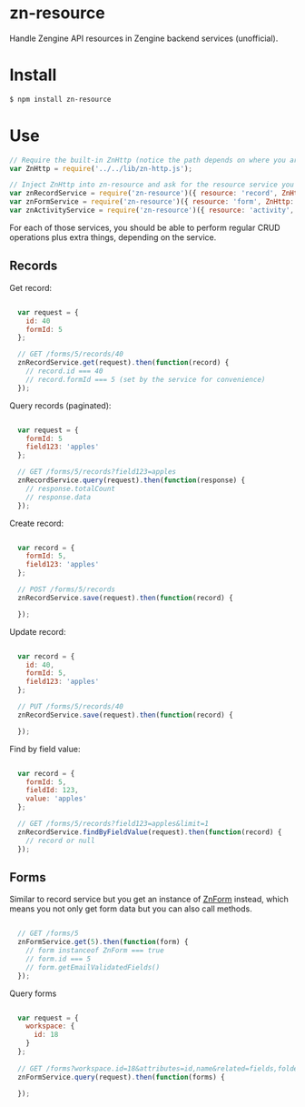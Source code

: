 # zn-resource

Handle Zengine API resources in Zengine backend services (unofficial).

# Install

```sh
$ npm install zn-resource
```

# Use

```js
// Require the built-in ZnHttp (notice the path depends on where you are)
var ZnHttp = require('../../lib/zn-http.js');

// Inject ZnHttp into zn-resource and ask for the resource service you want
var znRecordService = require('zn-resource')({ resource: 'record', ZnHttp: ZnHttp });
var znFormService = require('zn-resource')({ resource: 'form', ZnHttp: ZnHttp });
var znActivityService = require('zn-resource')({ resource: 'activity', ZnHttp: ZnHttp });
```

For each of those services, you should be able to perform regular CRUD operations plus extra things, depending on the service.

## Records

Get record:

```js

  var request = {
    id: 40
    formId: 5
  };

  // GET /forms/5/records/40
  znRecordService.get(request).then(function(record) {
    // record.id === 40
    // record.formId === 5 (set by the service for convenience)
  });
```

Query records (paginated):

```js

  var request = {
    formId: 5
    field123: 'apples'
  };

  // GET /forms/5/records?field123=apples
  znRecordService.query(request).then(function(response) {
    // response.totalCount
    // response.data
  });
```

Create record:

```js

  var record = {
    formId: 5,
    field123: 'apples'
  };

  // POST /forms/5/records
  znRecordService.save(request).then(function(record) {

  });
```
Update record:

```js

  var record = {
    id: 40,
    formId: 5,
    field123: 'apples'
  };

  // PUT /forms/5/records/40
  znRecordService.save(request).then(function(record) {

  });
```
Find by field value:

```js

  var record = {
    formId: 5,
    fieldId: 123,
    value: 'apples'
  };

  // GET /forms/5/records?field123=apples&limit=1
  znRecordService.findByFieldValue(request).then(function(record) {
    // record or null
  });
```

## Forms

Similar to record service but you get an instance of [ZnForm](https://github.com/rcarraretto/zn-resource/blob/master/src/zn-form.js) instead, which means you not only get form data but you can also call methods.

```js

  // GET /forms/5
  znFormService.get(5).then(function(form) {
    // form instanceof ZnForm === true
    // form.id === 5
    // form.getEmailValidatedFields()
  });
```

Query forms

```js

  var request = {
    workspace: {
      id: 18
    }
  };
  
  // GET /forms?workspace.id=18&attributes=id,name&related=fields,folders
  znFormService.query(request).then(function(forms) {
  
  });
```
